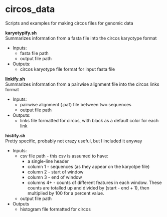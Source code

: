 # circos_data <br />
Scripts and examples for making circos files for genomic data <br />

**karyotypify.sh** <br />
Summarizes information from a fasta file into the circos karyotype format <br />
 * Inputs: <br />
   * fasta file path <br />
   * output file path <br />
 * Outputs: <br />
   * circos karyotype file format for input fasta file <br />

**linkify.sh** <br />
Summarizes information from a pairwise alignment file into the circos links format <br />
 * Inputs: <br />
   * pairwise alignment (.paf) file between two sequences <br />
   * output file path <br />
 * Outputs: <br />
   * links file formatted for circos, with black as a default color for each link <br />

**histify.sh** <br />
Pretty specific, probably not crazy useful, but I included it anyway <br />
 * Inputs: <br />
   * csv file path - this csv is assumed to have: <br />
     * a single-line header <br />
     * column 1 - sequences (as they appear on the karyotpe file) <br />
     * column 2 - start of window <br />
     * column 3 - end of window <br />
     * columns 4+ - counts of different features in each window. These counts are totalled up and divided by (start - end + 1), then multiplied by 100 for a percent value. <br />
   * output file path <br />
 * Outputs <br />
   * histogram file formatted for circos <br />
  
